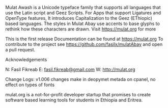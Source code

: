Mulat Awash is a Unicode typeface family that supports all languages that use the Latin script and Geez Scripts. For Apps that support Ligatures and OpenType features, It introduces Capitalization to the Geez (EThiopic) based languages. The styles in Mulat Abay use accents to base glyphs to rethink how these characters are drawn. Visit https://mulat.org for more

This is the first release Documentation can be found at https://mulat.org To contribute to the project see https://github.com/fasilx/mulatAbay and open a pull request.

Acknowledgements

N: Fasil Fikreab E: fasil.fikreab@gmail.com W: http://mulat.org

Change Logs:
v1.006 changes make in deopymet metada on cpanel, no effect on types of fonts

mulat.org is a not-for-profit developer startup that promises to create software based learning tools for students in Ethiopia and Eritrea.
